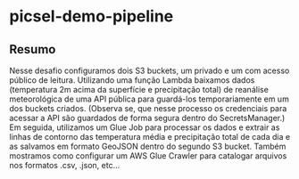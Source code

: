 # picsel-demo-pipeline
## Resumo
Nesse desafio configuramos dois S3 buckets, um privado e um com acesso público de leitura. Utilizando uma função Lambda baixamos dados (temperatura 2m acima da superfície e precipitação total) de reanálise meteorológica de uma API pública para guardá-los temporariamente em um dos buckets criados. (Observa se, que nesse processo os credenciais para acessar a API são guardados de forma segura dentro do SecretsManager.) Em seguida, utilizamos um Glue Job para processar os dados e extrair as linhas de contorno das temperatura média e precipitação total de cada dia e as salvamos em formato GeoJSON dentro do segundo S3 bucket. Também mostramos como configurar um AWS Glue Crawler para catalogar arquivos nos formatos .csv, .json, etc...
